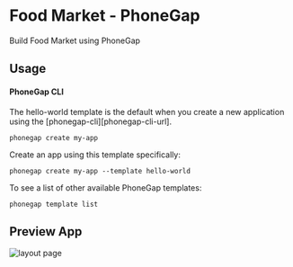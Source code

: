 # Food Market - PhoneGap
  Build Food Market using PhoneGap

## Usage

#### PhoneGap CLI

The hello-world template is the default when you create a new application using the [phonegap-cli][phonegap-cli-url].

    phonegap create my-app

Create an app using this template specifically:

    phonegap create my-app --template hello-world

To see a list of other available PhoneGap templates:

    phonegap template list


## Preview App

![layout page](https://user-images.githubusercontent.com/25526244/177035699-0f9df0a8-d9a5-47a3-9a72-4c481a540688.png)
